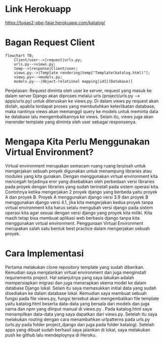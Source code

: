 # Link Herokuapp
https://tugas2-pbp-fajar.herokuapp.com/katalog/

# Bagan Request Client
```mermaid
flowchart TB;
    Client/user-->|request|urls.py;
    urls.py-->views.py;
    temp-->|response|Client/user;
    views.py-->|Template rendering|temp["Template(katalog.html)"];
    views.py<-->models.py;
    models.py---|Object-relational mapping|id1[(Database)]
```
Penjelasan:
Request diminta oleh user ke server, request yang masuk ke dalam server Django akan diproses melalui urls (project/urls.py --> apps/urls.py) untuk diteruskan ke views.py. Di dalam views.py request akan diolah, apabila terdapat proses yang membutuhkan keterlibatan database, maka nantinya views akan memanggil query ke models untuk meminta data ke database lalu mengembalikannya ke views. Selain itu, views juga akan merender template yang diminta oleh user sebagai responsenya.

# Mengapa Kita Perlu Menggunakan Virtual Environment?
Virtual environment merupakan semacam ruang ruang terpisah untuk mengerjakan sebuah proyek digunakan untuk menampung libraries atau modules yang kita gunakan. Dengan menggunakan virtual environment kita mencegah terjadinya eror yang disebabkan oleh perbedaan versi libraries pada proyek dengan libraries yang sudah terinstall pada sistem operasi kita. Contohnya ketika mengerjakan 2 proyek django yang berbeda yaitu proyek A dan proyek B. Proyek A menggunakan django versi 3.9 dan proyek B menggunakan django versi 4.1, jika kita mengerjakan kedua proyek tanpa virtual environment kita harus selalu mengubah versi django pada sistem operasi kita agar sesuai dengan versi django yang proyek kita miliki. Kita masih tetap bisa membuat aplikasi web berbasis django tanpa kita menggunakan virtual environment. Penggunaan Virtual Environment merupakan salah satu bentuk best practice dalam mengerjakan sebuah proyek.

# Cara Implementasi
Pertama melakukan clone repository template yang sudah diberikan. Kemudian saya menjalankan virtual environment dan juga menginstall requirements project. Hal selanjutnya yang saya lakukan adalah mempersiapkan migrasi dan juga menerapkan skema model ke dalam database Django lokal. Selain itu saya memasukkan initial data yang sudah disediakan ke dalam database lokal. Kemudian saya membuat sebuah fungsi pada file views.py, fungsi tersebut akan mengembalikan file template yaitu katalog.html beserta data-data yang bersala dari models dan juga nama dan npm yang diinput manual di views.py . Pada katalog.html saya menampilkan data-data yang saya dapatkan dari views.py. Setelah itu saya melakukan routing dengan cara menambahkan urlpatterns pada urls.py (urls.py pada folder project_django dan juga pada folder katalog). Setelah apps yang dibuat sudah berhasil saya jalankan di lokal, saya melakukan push ke github lalu mendeploynya di Heroku.
